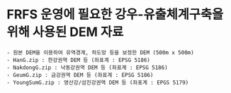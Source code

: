 # FRFS 운영에 필요한 강우-유출체계구축을 위해 사용된 DEM 자료
    - 원본 DEM을 이용하여 유역경계, 하도망 등을 보정한 DEM (500m x 500m)  
    - HanG.zip : 한강권역 DEM 등 (좌표계 : EPSG 5186)
    - NakdongG.zip : 낙동강권역 DEM 등 (좌표계 : EPSG 5186)
    - GeumG.zip : 금강권역 DEM 등 (좌표계 : EPSG 5186)
    - YoungSumG.zip : 영산강/섬진강권역 DEM 등 (좌표계 : EPGS 5179) 
